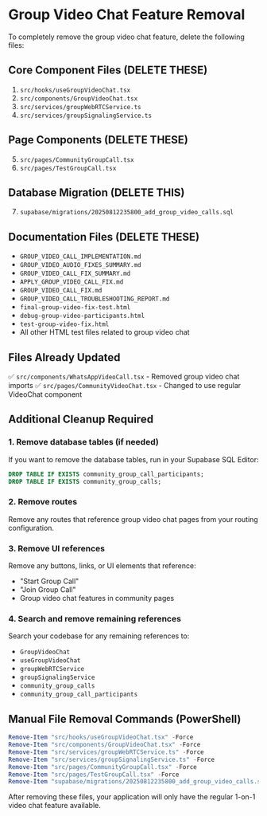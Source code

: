 # Group Video Chat Feature Removal

To completely remove the group video chat feature, delete the following files:

## Core Component Files (DELETE THESE)
1. `src/hooks/useGroupVideoChat.tsx`
2. `src/components/GroupVideoChat.tsx`
3. `src/services/groupWebRTCService.ts`
4. `src/services/groupSignalingService.ts`

## Page Components (DELETE THESE)
5. `src/pages/CommunityGroupCall.tsx`
6. `src/pages/TestGroupCall.tsx`

## Database Migration (DELETE THIS)
7. `supabase/migrations/20250812235800_add_group_video_calls.sql`

## Documentation Files (DELETE THESE)
- `GROUP_VIDEO_CALL_IMPLEMENTATION.md`
- `GROUP_VIDEO_AUDIO_FIXES_SUMMARY.md`
- `GROUP_VIDEO_CALL_FIX_SUMMARY.md`
- `APPLY_GROUP_VIDEO_CALL_FIX.md`
- `GROUP_VIDEO_CALL_FIX.md`
- `GROUP_VIDEO_CALL_TROUBLESHOOTING_REPORT.md`
- `final-group-video-fix-test.html`
- `debug-group-video-participants.html`
- `test-group-video-fix.html`
- All other HTML test files related to group video chat

## Files Already Updated
✅ `src/components/WhatsAppVideoCall.tsx` - Removed group video chat imports
✅ `src/pages/CommunityVideoChat.tsx` - Changed to use regular VideoChat component

## Additional Cleanup Required

### 1. Remove database tables (if needed)
If you want to remove the database tables, run in your Supabase SQL Editor:
```sql
DROP TABLE IF EXISTS community_group_call_participants;
DROP TABLE IF EXISTS community_group_calls;
```

### 2. Remove routes
Remove any routes that reference group video chat pages from your routing configuration.

### 3. Remove UI references
Remove any buttons, links, or UI elements that reference:
- "Start Group Call"
- "Join Group Call"  
- Group video chat features in community pages

### 4. Search and remove remaining references
Search your codebase for any remaining references to:
- `GroupVideoChat`
- `useGroupVideoChat`
- `groupWebRTCService`
- `groupSignalingService`
- `community_group_calls`
- `community_group_call_participants`

## Manual File Removal Commands (PowerShell)
```powershell
Remove-Item "src/hooks/useGroupVideoChat.tsx" -Force
Remove-Item "src/components/GroupVideoChat.tsx" -Force
Remove-Item "src/services/groupWebRTCService.ts" -Force
Remove-Item "src/services/groupSignalingService.ts" -Force
Remove-Item "src/pages/CommunityGroupCall.tsx" -Force
Remove-Item "src/pages/TestGroupCall.tsx" -Force
Remove-Item "supabase/migrations/20250812235800_add_group_video_calls.sql" -Force
```

After removing these files, your application will only have the regular 1-on-1 video chat feature available.
